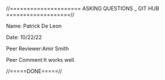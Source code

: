 //===================== ASKING QUESTIONS _ GIT HUB ===================//

Name: Patrick De Leon

Date: 10/22/22

Peer Reviewer:Amir Smith

Peer Comment:It works well.

//=====DONE=====//
